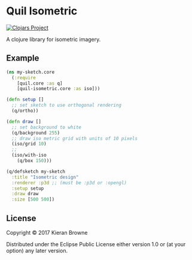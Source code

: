 # Quil Isometric

[![Clojars Project](https://img.shields.io/clojars/v/kieranbrowne/quil-isometric.svg)](https://clojars.org/kieranbrowne/quil-isometric)

A clojure library for isometric imagery.

## Example

```clj
(ns my-sketch.core
  (:require 
    [quil.core :as q]
    [quil-isometric.core :as iso]))

(defn setup []
  ;; set sketch to use orthogonal rendering
  (q/ortho))

(defn draw []
  ;; set background to white
  (q/background 255)
  ;; draw iso metric grid with units of 10 pixels
  (iso/grid 10)
  ;; 
  (iso/with-iso
    (q/box 150)))

(q/defsketch my-sketch
  :title "Isometric design"
  :renderer :p3d ;; (must be :p3d or :opengl)
  :setup setup
  :draw draw 
  :size [500 500])
```

## License

Copyright © 2017 Kieran Browne

Distributed under the Eclipse Public License either version 1.0 or (at
your option) any later version.

